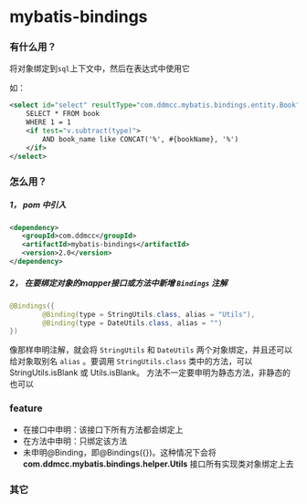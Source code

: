 # mybatis-bindings


### 有什么用？

将对象绑定到`sql`上下文中，然后在表达式中使用它

如：

```xml
<select id="select" resultType="com.ddmcc.mybatis.bindings.entity.Book">
    SELECT * FROM book
    WHERE 1 = 1
    <if test="v.subtract(type)">
        AND book_name like CONCAT('%', #{bookName}, '%')
    </if>
</select>
```

### 怎么用？

##### 1， **pom 中引入**

```xml
<dependency>
   <groupId>com.ddmcc</groupId>
   <artifactId>mybatis-bindings</artifactId>
   <version>2.0</version>
</dependency>
```

##### 2， **在要绑定对象的mapper接口或方法中新增 `Bindings` 注解**

```java
@Bindings({
        @Binding(type = StringUtils.class, alias = "Utils"),
        @Binding(type = DateUtils.class, alias = "")
})
```


像那样申明注解，就会将 `StringUtils` 和 `DateUtils` 两个对象绑定，并且还可以给对象取别名 `alias` 。要调用 `StringUtils.class` 类中的方法，可以 StringUtils.isBlank 或 Utils.isBlank。
方法不一定要申明为静态方法，非静态的也可以


### feature

- 在接口中申明：该接口下所有方法都会绑定上
- 在方法中申明：只绑定该方法
- 未申明@Binding，即@Bindings({})。这种情况下会将 **com.ddmcc.mybatis.bindings.helper.Utils** 接口所有实现类对象绑定上去


### 其它
